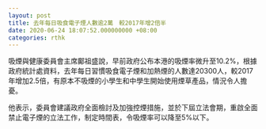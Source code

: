```yaml
---
layout: post
title: 去年每日吸食電子煙人數逾2萬　較2017年增2倍半
date: 2020-06-24 18:07:52.000000000 +08:00
categories: rthk
---
```


吸煙與健康委員會主席鄺祖盛說，早前政府公布本港的吸煙率微升至10.2%，根據政府統計處資料，去年每日習慣吸食電子煙和加熱煙的人數達20300人，較2017年增加2.5倍，有原本不吸煙的小學生和中學生開始使用煙草產品，情況令人擔憂。

他表示，委員會建議政府全面檢討及加強控煙措施，並於下屆立法會期，重啟全面禁止電子煙的立法工作，制定時間表，令吸煙率可以降至5%以下。

